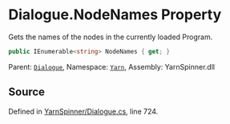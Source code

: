 # Dialogue.NodeNames Property

Gets the names of the nodes in the currently loaded Program.


```csharp
public IEnumerable<string> NodeNames { get; }
```



<div class="class-metadata">

Parent: [`Dialogue`](/api/csharp/yarn/dialogue.md), Namespace: [`Yarn`](/api/csharp/yarn/README.md), Assembly: YarnSpinner.dll
</div>

## Source
Defined in [YarnSpinner/Dialogue.cs](https://github.com/YarnSpinnerTool/YarnSpinner//blob/develop/YarnSpinner/Dialogue.cs#L724), line 724.
